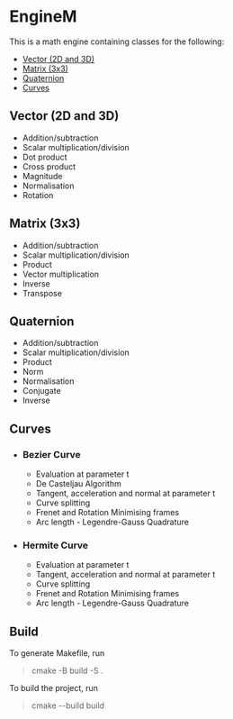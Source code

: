 # EngineM

This is a math engine containing classes for the following:

* [Vector (2D and 3D)](#vector-2d-and-3d)
* [Matrix (3x3)](#matrix-3x3)
* [Quaternion](#quaternion)
* [Curves](#curves)

## Vector (2D and 3D)

- Addition/subtraction
- Scalar multiplication/division
- Dot product
- Cross product
- Magnitude
- Normalisation
- Rotation

## Matrix (3x3)

- Addition/subtraction
- Scalar multiplication/division
- Product
- Vector multiplication
- Inverse
- Transpose

## Quaternion

- Addition/subtraction
- Scalar multiplication/division
- Product
- Norm
- Normalisation
- Conjugate
- Inverse

## Curves
* ### Bezier Curve
  * Evaluation at parameter t
  * De Casteljau Algorithm
  * Tangent, acceleration and normal at parameter t
  * Curve splitting
  * Frenet and Rotation Minimising frames
  * Arc length - Legendre-Gauss Quadrature
* ### Hermite Curve
  * Evaluation at parameter t
  * Tangent, acceleration and normal at parameter t
  * Curve splitting
  * Frenet and Rotation Minimising frames
  * Arc length - Legendre-Gauss Quadrature

## Build

To generate Makefile, run

> cmake -B build -S .

To build the project, run

> cmake --build build
